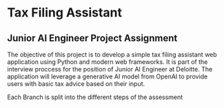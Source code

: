 # Tax Filing Assistant

## Junior AI Engineer Project Assignment

The objective of this project is to develop a simple tax filing assistant web application
using Python and modern web frameworks. 
It is part of the interview proccess for the position of Junior AI Engineer at Deloitte.
The application will leverage a generative AI model from
OpenAI to provide users with basic tax advice based on their input.

Each Branch is split into the different steps of the assessment